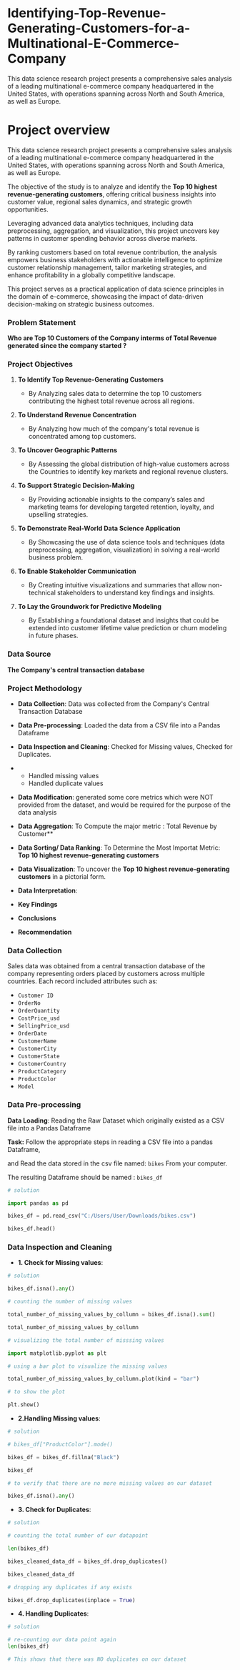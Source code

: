 # Identifying-Top-Revenue-Generating-Customers-for-a-Multinational-E-Commerce-Company
This data science research project presents a comprehensive sales analysis of a leading multinational e-commerce company headquartered in the United States, with operations spanning across North and South America, as well as Europe. 



# Project overview 
This data science research project presents a comprehensive sales analysis of a leading multinational e-commerce company headquartered in the United States, with operations spanning across North and South America, as well as Europe. 


The objective of the study is to analyze and identify the **Top 10 highest revenue-generating customers**, offering critical business insights into customer value, regional sales dynamics, and strategic growth opportunities.


Leveraging advanced data analytics techniques, including data preprocessing, aggregation, and visualization, this project uncovers key patterns in customer spending behavior across diverse markets. 


By ranking customers based on total revenue contribution, the analysis empowers business stakeholders with actionable intelligence to optimize customer relationship management, tailor marketing strategies, and enhance profitability in a globally competitive landscape.

This project serves as a practical application of data science principles in the domain of e-commerce, showcasing the impact of data-driven decision-making on strategic business outcomes.

### Problem Statement  
**Who are Top 10 Customers of the Company interms of Total Revenue generated since the company started ?**

### Project Objectives 
1. **To Identify Top Revenue-Generating Customers**

   * By Analyzing sales data to determine the top 10 customers contributing the highest total revenue across all regions.


2. **To Understand Revenue Concentration**

   * By Analyzing how much of the company's total revenue is concentrated among top customers.


3. **To Uncover Geographic Patterns**

   * By Assessing the global distribution of high-value customers across the Countries to identify key markets and regional revenue   clusters.


4. **To Support Strategic Decision-Making**

   * By Providing actionable insights to the company’s sales and marketing teams for developing targeted retention, loyalty, and upselling strategies.



5. **To Demonstrate Real-World Data Science Application**

   * By Showcasing the use of data science tools and techniques (data preprocessing, aggregation, visualization) in solving a real-world business problem.


6. **To Enable Stakeholder Communication**

   * By Creating intuitive visualizations and summaries that allow non-technical stakeholders to understand key findings and insights.


7. **To Lay the Groundwork for Predictive Modeling**

   * By Establishing a foundational dataset and insights that could be extended into customer lifetime value prediction or churn modeling in future phases.

### Data Source
**The Company's central transaction database**

### Project Methodology
- **Data Collection**: Data was collected from the Company's Central Transaction Database

- **Data Pre-processing**: Loaded the data from a CSV file into a Pandas Dataframe

- **Data Inspection and Cleaning**: Checked for Missing values, Checked for Duplicates.

- - Handled missing values
  - Handled duplicate values

- **Data Modification**: generated some  core metrics which were NOT provided from the dataset, and would be required for the purpose of the data   analysis

- **Data Aggregation**: To Compute the major metric : Total Revenue by Customer**

- **Data Sorting/ Data Ranking**: To Determine the Most Importat Metric:  **Top 10 highest revenue-generating customers**

- **Data Visualization**: To uncover the **Top 10 highest revenue-generating customers** in a pictorial form.

- **Data Interpretation**:

- **Key Findings**

- **Conclusions**

- **Recommendation**

### Data Collection
Sales data was obtained from a central transaction database of the company representing orders placed by customers across multiple countries. Each record included attributes such as:

* `Customer ID`
* `OrderNo`
* `OrderQuantity`
* `CostPrice_usd`
* `SellingPrice_usd`
* `OrderDate`
* `CustomerName`
* `CustomerCity`
* `CustomerState`
* `CustomerCountry`
* `ProductCategory`
* `ProductColor`
* `Model`

### Data Pre-processing
**Data Loading**: 
Reading the Raw Dataset which originally existed as a CSV file into a Pandas Dataframe

__Task:__ Follow the appropriate steps in reading a CSV file into a pandas Dataframe, 


and  Read the data stored  in the csv file named:  `bikes` From your computer.


The resulting Dataframe should be named : `bikes_df`

```python
# solution

import pandas as pd 

bikes_df = pd.read_csv("C:/Users/User/Downloads/bikes.csv")

bikes_df.head()

```

### Data Inspection and Cleaning
- **1. Check for Missing values**:

```python
# solution 

bikes_df.isna().any()
```


```python
# counting the number of missing values 

total_number_of_missing_values_by_collumn = bikes_df.isna().sum()

total_number_of_missing_values_by_collumn
```


```python
# visualizing the total number of misssing values

import matplotlib.pyplot as plt

# using a bar plot to visualize the missing values 

total_number_of_missing_values_by_collumn.plot(kind = "bar")

# to show the plot 

plt.show()

```

- **2.Handling Missing values**:

```python
# solution 

# bikes_df["ProductColor"].mode()

bikes_df = bikes_df.fillna("Black")

bikes_df
```


```python
# to verify that there are no more missing values on our dataset 

bikes_df.isna().any()
```

- **3. Check for  Duplicates**:

```python
# solution

# counting the total number of our datapoint 

len(bikes_df)
```

```python
bikes_cleaned_data_df = bikes_df.drop_duplicates()

bikes_cleaned_data_df
```

```python
# dropping any duplicates if any exists 

bikes_df.drop_duplicates(inplace = True)

```

- **4. Handling Duplicates**:

```python
# solution

# re-counting our data point again 
len(bikes_df)

# This shows that there was NO duplicates on our dataset
```

